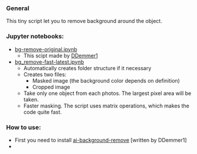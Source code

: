 ### General
This tiny script let you to remove background around the object.

### Jupyter notebooks:
 - [bg-remove-original.ipynb](https://github.com/dkatona4/remove_background_detectron2/blob/main/bg-remove-original.ipynb)
	+ This scipt made by [DDemmer1](https://github.com/DDemmer1/ai-background-remove "View codes by DDemmer1")
 - [bg_remove-fast-latest.ipynb](https://github.com/dkatona4/remove_background_detectron2/blob/main/bg_remove-fast-latest.ipynb "bg_remove-fast-latest.ipynb")
	 +	Automatically creates folder structure if it necessary
	 +	Creates two files:
		 +	Masked image (the background color depends on definition)
		 +	Cropped image 
	+  Take only one object from each photos. The largest pixel area will be taken.
	+  Faster masking. The script uses matrix operations, which makes the code quite fast.


### How to use:
 - First you need to install [ai-background-remove](https://github.com/DDemmer1/ai-background-remove) [written by DDemmer1]
 - 
